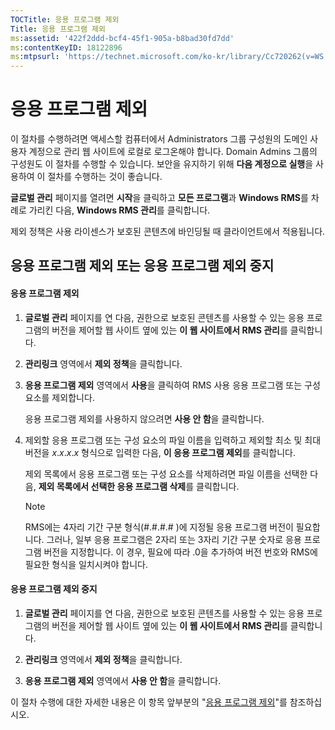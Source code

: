 ```yaml
---
TOCTitle: 응용 프로그램 제외
Title: 응용 프로그램 제외
ms:assetid: '422f2ddd-bcf4-45f1-905a-b8bad30fd7dd'
ms:contentKeyID: 18122896
ms:mtpsurl: 'https://technet.microsoft.com/ko-kr/library/Cc720262(v=WS.10)'
---
```


응용 프로그램 제외
==================

이 절차를 수행하려면 액세스할 컴퓨터에서 Administrators 그룹 구성원의 도메인 사용자 계정으로 관리 웹 사이트에 로컬로 로그온해야 합니다. Domain Admins 그룹의 구성원도 이 절차를 수행할 수 있습니다. 보안을 유지하기 위해 **다음 계정으로 실행**을 사용하여 이 절차를 수행하는 것이 좋습니다.

**글로벌 관리** 페이지를 열려면 **시작**을 클릭하고 **모든 프로그램**과 **Windows RMS**를 차례로 가리킨 다음, **Windows RMS 관리**를 클릭합니다.

제외 정책은 사용 라이센스가 보호된 콘텐츠에 바인딩될 때 클라이언트에서 적용됩니다.

응용 프로그램 제외 또는 응용 프로그램 제외 중지
-----------------------------------------------

#### 응용 프로그램 제외

1.  **글로벌 관리** 페이지를 연 다음, 권한으로 보호된 콘텐츠를 사용할 수 있는 응용 프로그램의 버전을 제어할 웹 사이트 옆에 있는 **이 웹 사이트에서 RMS 관리**를 클릭합니다.

2.  **관리링크** 영역에서 **제외 정책**을 클릭합니다.

3.  **응용 프로그램 제외** 영역에서 **사용**을 클릭하여 RMS 사용 응용 프로그램 또는 구성 요소를 제외합니다.

    응용 프로그램 제외를 사용하지 않으려면 **사용 안 함**을 클릭합니다.

4.  제외할 응용 프로그램 또는 구성 요소의 파일 이름을 입력하고 제외할 최소 및 최대 버전을 *x*.*x*.*x*.*x* 형식으로 입력한 다음, **이 응용 프로그램 제외**를 클릭합니다.

    제외 목록에서 응용 프로그램 또는 구성 요소를 삭제하려면 파일 이름을 선택한 다음, **제외 목록에서 선택한 응용 프로그램 삭제**를 클릭합니다.

    > [!NOTE]   
    > RMS에는 4자리 기간 구분 형식(\#.\#.\#.\# )에 지정될 응용 프로그램 버전이 필요합니다. 그러나, 일부 응용 프로그램은 2자리 또는 3자리 기간 구분 숫자로 응용 프로그램 버전을 지정합니다. 이 경우, 필요에 따라 .0을 추가하여 버전 번호와 RMS에 필요한 형식을 일치시켜야 합니다. 

#### 응용 프로그램 제외 중지

1.  **글로벌 관리** 페이지를 연 다음, 권한으로 보호된 콘텐츠를 사용할 수 있는 응용 프로그램의 버전을 제어할 웹 사이트 옆에 있는 **이 웹 사이트에서 RMS 관리**를 클릭합니다.

2.  **관리링크** 영역에서 **제외 정책**을 클릭합니다.

3.  **응용 프로그램 제외** 영역에서 **사용 안 함**을 클릭합니다.

이 절차 수행에 대한 자세한 내용은 이 항목 앞부분의 "[응용 프로그램 제외](https://technet.microsoft.com/b68ae4b2-b9ba-44ae-90cb-c88df600ec86)"를 참조하십시오.

